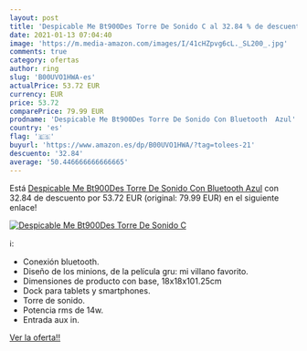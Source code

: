 ```yaml
---
layout: post
title: 'Despicable Me Bt900Des Torre De Sonido C al 32.84 % de descuento'
date: 2021-01-13 07:04:40
image: 'https://m.media-amazon.com/images/I/41cHZpvg6cL._SL200_.jpg'
comments: true
category: ofertas
author: ring
slug: 'B00UVO1HWA-es'
actualPrice: 53.72 EUR
currency: EUR
price: 53.72
comparePrice: 79.99 EUR
prodname: 'Despicable Me Bt900Des Torre De Sonido Con Bluetooth  Azul'
country: 'es'
flag: '🇪🇸'
buyurl: 'https://www.amazon.es/dp/B00UVO1HWA/?tag=tolees-21'
descuento: '32.84'
average: '50.446666666666665'
---
```


Está [Despicable Me Bt900Des Torre De Sonido Con Bluetooth  Azul](https://www.amazon.es/dp/B00UVO1HWA/?tag=tolees-21) con 32.84 de descuento por 53.72 EUR (original: 79.99 EUR) en el siguiente enlace!

[![Despicable Me Bt900Des Torre De Sonido C](https://m.media-amazon.com/images/I/41cHZpvg6cL._SL200_.jpg)](https://www.amazon.es/dp/B00UVO1HWA/?tag=tolees-21)

ℹ️:

- Conexión bluetooth.
- Diseño de los minions, de la película gru: mi villano favorito.
- Dimensiones de producto con base, 18x18x101.25cm
- Dock para tablets y smartphones.
- Torre de sonido.
- Potencia rms de 14w.
- Entrada aux in.

[Ver la oferta!!](https://www.amazon.es/dp/B00UVO1HWA/?tag=tolees-21)

